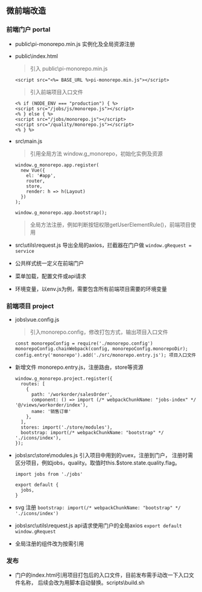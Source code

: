 ## 微前端改造

### 前端门户 portal
* public\pi-monorepo.min.js
  实例化及全局资源注册
* public\index.html

  > 引入 public\pi-monorepo.min.js

  ```
  <script src="<%= BASE_URL %>pi-monorepo.min.js"></script>
  ```

  > 引入前端项目入口文件

  ```
  <% if (NODE_ENV === "production") { %>
  <script src="/jobs/js/monorepo.js"></script>
  <% } else { %>
  <script src="/jobs/monorepo.js"></script>
  <script src="/quality/monorepo.js"></script>
  <% } %>
  ```

* src\main.js

  > 引用全局方法 window.g_monorepo，初始化实例及资源

  ```
  window.g_monorepo.app.register(
    new Vue({
      el: '#app',
      router,
      store,
      render: h => h(Layout)
    })
  );

  window.g_monorepo.app.bootstrap();
  ```

  > 全局方法注册，例如判断按钮权限getUserElementRule()，前端项目使用

* src\utils\request.js 导出全局的axios，拦截器在门户做
`window.gRequest = service`

* 公共样式统一定义在前端门户
* 菜单加载，配置文件或api请求
* 环境变量，以env.js为例，需要包含所有前端项目需要的环境变量

### 前端项目 project
* jobs\vue.config.js

  > 引入monorepo.config，修改打包方式，输出项目入口文件

  ```
  const monorepoConfig = require('./monorepo.config')
  monorepoConfig.chainWebpack(config, monorepoConfig.monorepoDir);
  config.entry('monorepo').add('./src/monorepo.entry.js'); 项目入口文件
  ```

* 新增文件 monorepo.entry.js，注册路由，store等资源

  ```
  window.g_monorepo.project.register({
    routes: [
      {
        path: '/workorder/salesOrder',
        component: () => import (/* webpackChunkName: "jobs-index" */ '@/views/workorder/index'),
        name: '销售订单'
      },
    ],
    stores: import('./store/modules'),
    bootstrap: import(/* webpackChunkName: "bootstrap" */ './icons/index'),
  });
  ```
* jobs\src\store\modules.js 引入项目中用到的vuex，注册到门户，
  注册时需区分项目，例如jobs，quality。取值时this.$store.state.quality.flag。

  ```
  import jobs from './jobs'

  export default {
    jobs,
  }
  ```

* svg 注册
  `bootstrap: import(/* webpackChunkName: "bootstrap" */ './icons/index')`

* jobs\src\utils\request.js
  api请求使用门户的全局axios
  `export default window.gRequest`

* 全局注册的组件改为按需引用

### 发布
* 门户的index.html引用项目打包后的入口文件，目前发布需手动改一下入口文件名称，
  后续会改为用脚本自动替换。scripts\build.sh